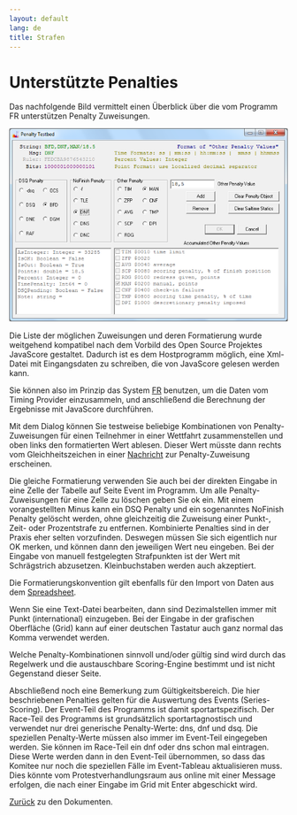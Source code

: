 ```yaml
---
layout: default
lang: de
title: Strafen
---
```


# Unterstützte Penalties

Das nachfolgende Bild vermittelt einen Überblick über die vom Programm FR unterstützen Penalty Zuweisungen.

![supported penalties test form screenshot](../images/Supported-Penalties.png)

Die Liste der möglichen Zuweisungen und deren Formatierung wurde weitgehend 
kompatibel nach dem Vorbild des Open Source Projektes JavaScore gestaltet. 
Dadurch ist es dem Hostprogramm möglich, eine Xml-Datei mit Eingangsdaten zu 
schreiben, die von JavaScore gelesen werden kann.

Sie können also im Prinzip das System [FR](../applications/FR) benutzen,
um die Daten vom Timing Provider einzusammeln,
und anschließend die Berechnung der Ergebnisse mit JavaScore durchführen.

Mit dem Dialog können Sie testweise beliebige Kombinationen von Penalty-Zuweisungen 
für einen Teilnehmer in einer Wettfahrt zusammenstellen und oben links den formatierten Wert ablesen.
Dieser Wert müsste dann rechts vom Gleichheitszeichen in einer [Nachricht](doc-msg-example) zur Penalty-Zuweisung erscheinen.

Die gleiche Formatierung verwenden Sie auch bei der direkten Eingabe in eine 
Zelle der Tabelle auf Seite Event im Programm. Um alle Penalty-Zuweisungen für 
eine Zelle zu löschen geben Sie ok ein. Mit einem vorangestellten Minus kann ein 
DSQ Penalty und ein sogenanntes NoFinish Penalty gelöscht werden, ohne 
gleichzeitig die Zuweisung einer Punkt-, Zeit- oder Prozentstrafe zu entfernen. 
Kombinierte Penalties sind in der Praxis eher selten vorzufinden. Deswegen 
müssen Sie sich eigentlich nur OK merken, und können dann den jeweiligen Wert 
neu eingeben. Bei der Eingabe von manuell festgelegten Strafpunkten ist der Wert 
mit Schrägstrich abzusetzen. Kleinbuchstaben werden auch akzeptiert.

Die Formatierungskonvention gilt ebenfalls für den Import von Daten aus dem [Spreadsheet](doc-spreadsheet-use).

Wenn Sie eine Text-Datei bearbeiten, dann sind Dezimalstellen immer mit Punkt 
(international) einzugeben. Bei der Eingabe in der grafischen Oberfläche (Grid) 
kann auf einer deutschen Tastatur auch ganz normal das Komma verwendet werden.

Welche Penalty-Kombinationen sinnvoll und/oder gültig sind wird durch das 
Regelwerk und die austauschbare Scoring-Engine bestimmt und ist nicht Gegenstand 
dieser Seite.

Abschließend noch eine Bemerkung zum Gültigkeitsbereich. Die hier 
beschriebenen Penalties gelten für die Auswertung des Events (Series-Scoring). 
Der Event-Teil des Programms ist damit sportartspezifisch. Der Race-Teil des 
Programms ist grundsätzlich sportartagnostisch und verwendet nur drei generische 
Penalty-Werte: dns, dnf und dsq. Die speziellen Penalty-Werte müssen also immer 
im Event-Teil eingegeben werden. Sie können im Race-Teil ein dnf oder dns schon 
mal eintragen. Diese Werte werden dann in den Event-Teil übernommen, so dass das 
Komitee nur noch die speziellen Fälle im Event-Tableau aktualisieren muss. Dies 
könnte vom Protestverhandlungsraum aus online mit einer Message erfolgen, die 
nach einer Eingabe im Grid mit Enter abgeschickt wird.

[Zurück](doc-index.html) zu den Dokumenten.